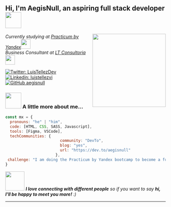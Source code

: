 <h2> Hi, I'm AegisNull, an aspiring full stack developer <img src="https://media.giphy.com/media/mGcNjsfWAjY5AEZNw6/giphy.gif" width="50"></h2>
<img align='right' src="https://media2.giphy.com/media/WtTnAfZn6aVJfBzlN3/giphy.gif" width="230">
<p><em>Currently studying at <a href="https://practicum.yandex.com">Practicum by Yandex</a><img src="https://media.giphy.com/media/fYSnHlufseco8Fh93Z/giphy.gif" width="30"></br>Business Consultant at <a href="#">LT Consultoria</a><img src="https://media.giphy.com/media/WUlplcMpOCEmTGBtBW/giphy.gif" width="30"> 
</em></p>

[![Twitter: LuisTellezDev](https://img.shields.io/twitter/follow/LuisTellezDev?style=social)](https://twitter.com/LuisTellezDev)
[![Linkedin: luistellezvi](https://img.shields.io/badge/-luistellezvi-blue?style=flat-square&logo=Linkedin&logoColor=white&link=https://www.linkedin.com/in/thaianebraga/)](https://www.linkedin.com/in/aegisnull/)
[![GitHub aegisnull](https://img.shields.io/github/followers/aegisnull?label=follow&style=social)](https://github.com/aegisnull)


### <img src="https://media.giphy.com/media/VgCDAzcKvsR6OM0uWg/giphy.gif" width="50"> A little more about me...  

```javascript
const mx = {
  pronouns: "he" | "him",
  code: [HTML, CSS, SASS, Javascript],
  tools: [Figma, VSCode],
  techCommunities: {
                        community: "DevTo",
                        blog: "yes",
                        url: "https://dev.to/aegisnull"
                      },
 challenge: "I am doing the Practicum by Yandex bootcamp to become a full stack developer"
}
```

<img src="https://media.giphy.com/media/LnQjpWaON8nhr21vNW/giphy.gif" width="60"> <em><b>I love connecting with different people</b> so if you want to say <b>hi, I'll be happy to meet you more!</b> :)</em>

--- 

